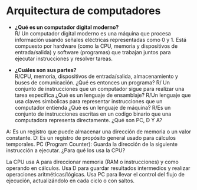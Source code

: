 # Arquitectura de computadores
- **¿Qué es un computador digital moderno?**  
R/ Un computador digital moderno es una máquina que procesa información usando señales eléctricas representadas como 0 y 1. Está compuesto por hardware (como la CPU, memoria y dispositivos de entrada/salida) y software (programas) que trabajan juntos para ejecutar instrucciones y resolver tareas.

- **¿Cuáles son sus partes?**  
R/CPU, memoria, dispositivos de entrada/salida, almacenamiento y buses de comunicación.
¿Qué es entonces un programa?
R/ Un conjunto de instrucciones que un computador sigue para realizar una tarea especifica
¿Qué es un lenguaje de ensamblaje?
R/Un lenguaje que usa claves simbolicas para representar instrucciones que un computador entienda
¿Qué es un lenguaje de máquina?
R/Es un conjunto de instrucciones escritas en un codigo binario que una computadora representa directamente.
¿Qué son PC, D Y A?

A: Es un registro que puede almacenar una dirección de memoria o un valor constante.
D: Es un registro de propósito general usado para cálculos temporales.
PC (Program Counter): Guarda la dirección de la siguiente instrucción a ejecutar.
¿Para qué los usa la CPU?

La CPU usa A para direccionar memoria (RAM o instrucciones) y como operando en cálculos.
Usa D para guardar resultados intermedios y realizar operaciones aritméticas/lógicas.
Usa PC para llevar el control del flujo de ejecución, actualizándolo en cada ciclo o con saltos.
